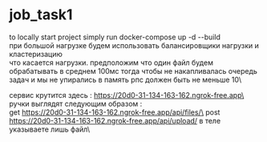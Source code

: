 # job_task1
to locally start project simply run docker-compose up -d --build\
при большой нагрузке будем использовать балансировщики нагрузки и кластеризацию\
что касается нагрузки. предположим что один файл будем обрабатывать в среднем 100мс тогда чтобы не накапливалась очередь задач и мы не упирались в память рпс должен быть не меньше 10\

сервис крутится здесь : https://20d0-31-134-163-162.ngrok-free.app\
ручки выглядят следующим образом :\
get https://20d0-31-134-163-162.ngrok-free.app/api/files/\
post https://20d0-31-134-163-162.ngrok-free.app/api/upload/ в теле указываете лишь файл\
